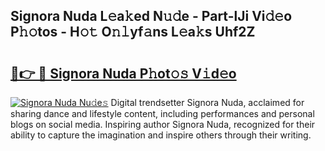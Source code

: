 ## Signora Nuda L𝚎a𝚔ed N𝚞𝚍e - Part-lJi Vi𝚍𝚎o P𝚑𝚘tos - H𝚘𝚝 O𝚗𝚕yf𝚊ns L𝚎a𝚔s Uhf2Z

# <h2><a href="http://kf8waj.oniu.top/?m=Signora+Nuda">🔗👉 🔴 Signora Nuda P𝚑ot𝚘𝚜 V𝚒d𝚎o</a></h2>

[![Signora Nuda Nu𝚍e𝚜](https://i.imgur.com/0qMVB7G.gif)](http://kf8waj.oniu.top/?m=Signora+Nuda)
Digital trendsetter Signora Nuda, acclaimed for sharing dance and lifestyle content, including performances and personal blogs on social media. Inspiring author Signora Nuda, recognized for their ability to capture the imagination and inspire others through their writing.  
